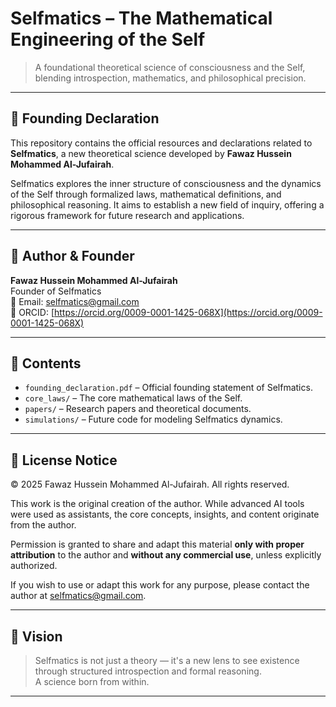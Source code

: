 # Selfmatics – The Mathematical Engineering of the Self

> A foundational theoretical science of consciousness and the Self, blending introspection, mathematics, and philosophical precision.

---

## 📌 Founding Declaration

This repository contains the official resources and declarations related to **Selfmatics**, a new theoretical science developed by **Fawaz Hussein Mohammed Al-Jufairah**.

Selfmatics explores the inner structure of consciousness and the dynamics of the Self through formalized laws, mathematical definitions, and philosophical reasoning. It aims to establish a new field of inquiry, offering a rigorous framework for future research and applications.

---

## 👤 Author & Founder

**Fawaz Hussein Mohammed Al-Jufairah**  
Founder of Selfmatics  
📧 Email: [selfmatics@gmail.com](mailto:selfmatics@gmail.com)  
🔗 ORCID: [https://orcid.org/0009-0001-1425-068X](https://orcid.org/0009-0001-1425-068X)

---

## 📁 Contents

- `founding_declaration.pdf` – Official founding statement of Selfmatics.  
- `core_laws/` – The core mathematical laws of the Self.  
- `papers/` – Research papers and theoretical documents.  
- `simulations/` – Future code for modeling Selfmatics dynamics.

---

## 📖 License Notice

© 2025 Fawaz Hussein Mohammed Al-Jufairah. All rights reserved.

This work is the original creation of the author. While advanced AI tools were used as assistants, the core concepts, insights, and content originate from the author.

Permission is granted to share and adapt this material **only with proper attribution** to the author and **without any commercial use**, unless explicitly authorized.

If you wish to use or adapt this work for any purpose, please contact the author at [selfmatics@gmail.com](mailto:selfmatics@gmail.com).

---

## 🧠 Vision

> Selfmatics is not just a theory — it's a new lens to see existence through structured introspection and formal reasoning.  
> A science born from within.

---
